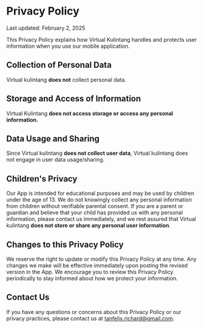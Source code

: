 # Privacy Policy

Last updated: February 2, 2025

This Privacy Policy explains how Virtual Kulintang handles and protects user information when you use our mobile application.

## Collection of Personal Data

Virtual kulintang **does not** collect personal data.

## Storage and Access of Information

Virtual Kulintang **does not access storage or access any personal information.**

## Data Usage and Sharing 

Since Virtual kulintang **does not collect user data**, Virtual kulintang does not engage in user data usage/sharing.

## Children's Privacy

Our App is intended for educational purposes and may be used by children under the age of 13. We do not knowingly collect any personal information from children without verifiable parental consent. If you are a parent or guardian and believe that your child has provided us with any personal information, please contact us immediately, and we rest assured that Virtual kulintang **does not store or share any personal user information**.
## Changes to this Privacy Policy

We reserve the right to update or modify this Privacy Policy at any time. Any changes we make will be effective immediately upon posting the revised version in the App. We encourage you to review this Privacy Policy periodically to stay informed about how we protect your information.

## Contact Us

If you have any questions or concerns about this Privacy Policy or our privacy practices, please contact us at tanfelix.richard@gmail.com.
